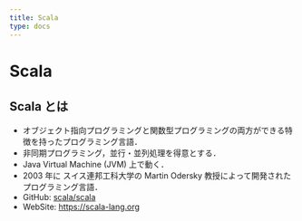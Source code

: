 ```yaml
---
title: Scala
type: docs
---
```


# Scala

## Scala とは
- オブジェクト指向プログラミングと関数型プログラミングの両方ができる特徴を持ったプログラミング言語．
- 非同期プログラミング，並行・並列処理を得意とする．
- Java Virtual Machine (JVM) 上で動く．
- 2003 年に スイス連邦工科大学の Martin Odersky 教授によって開発されたプログラミング言語．
- GitHub: [scala/scala](https://github.com/scala/scala)
- WebSite: https://scala-lang.org
